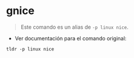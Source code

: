 # gnice

> Este comando es un alias de `-p linux nice`.

- Ver documentación para el comando original:

`tldr -p linux nice`
